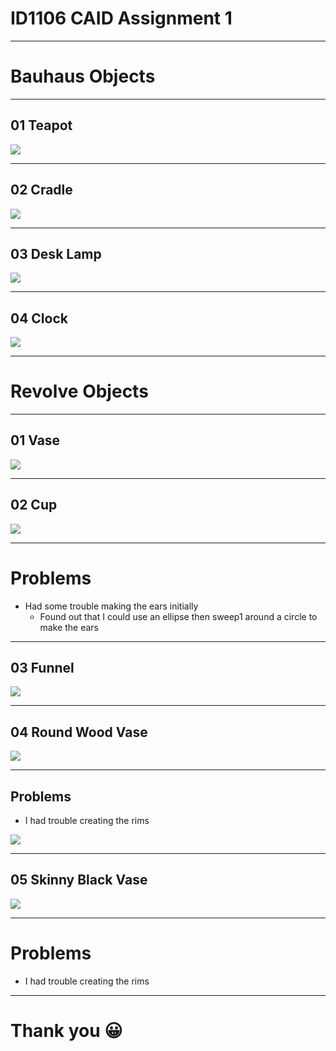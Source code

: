 # ID1106 CAID Assignment 1

---

# Bauhaus Objects

---

## 01 Teapot

![](teapot.png)

---

## 02 Cradle

![](cradle.png)

---

## 03 Desk Lamp

![](desk-lamp.png)

---

## 04 Clock

![](clock.png)

---

# Revolve Objects

---

## 01 Vase

![](white-vase-views.png)

---

## 02 Cup

![](cup.png)

---

# Problems

- Had some trouble making the ears initially
  - Found out that I could use an ellipse then sweep1 around a circle to make the ears

---

## 03 Funnel

![](funnel.png)

---

## 04 Round Wood Vase

![](wood-vase.png)

---

## Problems

- I had trouble creating the rims

![](wood-vase-ref.png)

---

## 05 Skinny Black Vase

![](skinny-black-vase.png)

---

# Problems

- I had trouble creating the rims

---

# Thank you 😀
